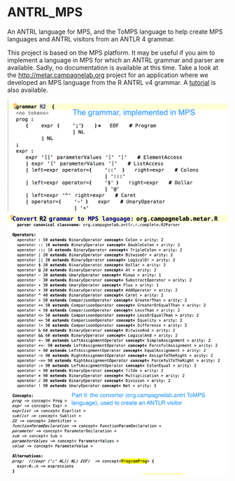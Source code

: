 # ANTRL_MPS
An ANTRL language for MPS, and the ToMPS language to help create MPS languages and ANTRL visitors from an ANTLR 4 grammar. 

This project is based on the MPS platform. It may be useful if you aim to implement a language in MPS for which an ANTRL grammar and parser are available. Sadly, no  documentation is available at this time. Take a look at the http://metar.campagnelab.org project for an application where we developed an MPS language from the R ANTRL v4 grammar. A [tutorial](Tutorial.pdf) is also available.

![Step 1](images/PartI_Grammar.png)
![Step 2](images/PartII_Converter.png)
